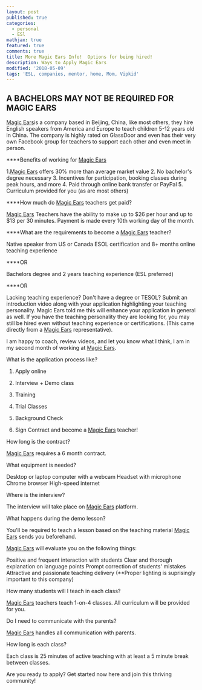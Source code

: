 ```yaml
---
layout: post
published: true
categories:
  - personal
  - ESl
mathjax: true
featured: true
comments: true
title: More Magic Ears Info!  Options for being hired!
description: Ways to Apply Magic Ears
modified: '2018-05-09'
tags: 'ESL, companies, mentor, home, Mom, Vipkid'
---
```

## A BACHELORS MAY NOT BE REQUIRED FOR MAGIC EARS

[Magic Ears](https://t.mmears.com?referralCode=T128464)is a company based in Beijing, China, like most others, they hire English speakers from America and Europe to teach children 5-12 years old in China. The company is highly rated on GlassDoor and even has their very own Facebook group for teachers to support each other and even meet in person.

****Benefits of working for [Magic Ears](https://t.mmears.com?referralCode=T128464)

1.[Magic Ears](https://t.mmears.com?referralCode=T128464) offers 30% more than average market value
2. No bachelor's degree necessary
3. Incentives for participation, booking classes during peak hours, and more
4. Paid through online bank transfer or PayPal
5. Curriculum provided for you (as are most others)

****How much do [Magic Ears](https://t.mmears.com?referralCode=T128464) teachers get paid?

[Magic Ears](https://t.mmears.com?referralCode=T128464) Teachers have the ability to make up to $26 per hour and up to $13 per 30 minutes. Payment is made every 10th working day of the month.

****What are the requirements to become a [Magic Ears](https://t.mmears.com?referralCode=T128464) teacher?

Native speaker from US or Canada
ESOL certification and 8+ months online teaching experience

****OR

Bachelors degree and 2 years teaching experience (ESL preferred)

****OR

Lacking teaching experience? Don't have a degree or TESOL? Submit an introduction video along with your application highlighting your teaching personality. Magic Ears told me this will enhance your application in general as well. If you have the teaching personality they are looking for, you may still be hired even without teaching experience or certifications. (This came directly from a [Magic Ears](https://t.mmears.com?referralCode=T128464) representative).

I am happy to coach, review videos, and let you know what I think,  I am in my second month of working at [Magic Ears](https://t.mmears.com?referralCode=T128464).

What is the application process like?

1. Apply online

2. Interview + Demo class

3. Training

4. Trial Classes

5. Background Check

6. Sign Contract and become a [Magic Ears](https://t.mmears.com?referralCode=T128464) teacher!

 

How long is the contract?

[Magic Ears](https://t.mmears.com?referralCode=T128464) requires a 6 month contract.

 

What equipment is needed?

Desktop or laptop computer with a webcam
Headset with microphone
Chrome browser
High-speed internet
 

Where is the interview?

The interview will take place on [Magic Ears](https://t.mmears.com?referralCode=T128464) platform.

 

What happens during the demo lesson?

You'll be required to teach a lesson based on the teaching material [Magic Ears](https://t.mmears.com?referralCode=T128464) sends you beforehand.

[Magic Ears](https://t.mmears.com?referralCode=T128464) will evaluate you on the following things:

Positive and frequent interaction with students
Clear and thorough explanation on language points
Prompt correction of students' mistakes
Attractive and passionate teaching delivery
(**Proper lighting is suprisingly important to this company)
 

How many students will I teach in each class?

[Magic Ears](https://t.mmears.com?referralCode=T128464) teachers teach 1-on-4 classes. All curriculum will be provided for you.

Do I need to communicate with the parents?

[Magic Ears](https://t.mmears.com?referralCode=T128464) handles all communication with parents.

How long is each class?

Each class is 25 minutes of active teaching with at least a 5 minute break between classes.

Are you ready to apply? Get started now here and join this thriving community!

 
